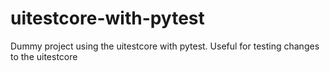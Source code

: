 # uitestcore-with-pytest
Dummy project using the uitestcore with pytest. Useful for testing changes to the uitestcore
